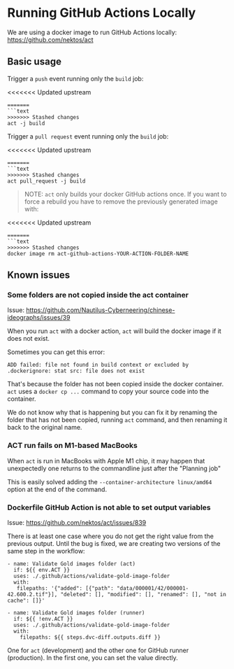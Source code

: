 # Running GitHub Actions Locally

We are using a docker image to run GitHub Actions locally: <https://github.com/nektos/act>

## Basic usage

Trigger a `push` event running only the `build` job:

<<<<<<< Updated upstream
```
=======
```text
>>>>>>> Stashed changes
act -j build
```

Trigger a `pull request` event running only the `build` job:

<<<<<<< Updated upstream
```
=======
```text
>>>>>>> Stashed changes
act pull_request -j build
```

> NOTE: `act` only builds your docker GitHub actions once. If you want to force a rebuild you have to remove the previously generated image with:

<<<<<<< Updated upstream
```
=======
```text
>>>>>>> Stashed changes
docker image rm act-github-actions-YOUR-ACTION-FOLDER-NAME
```

## Known issues

### Some folders are not copied inside the act container

Issue: <https://github.com/Nautilus-Cyberneering/chinese-ideographs/issues/39>

When you run `act` with a docker action, `act` will build the docker image if it does not exist.

Sometimes you can get this error:

```text
ADD failed: file not found in build context or excluded by .dockerignore: stat src: file does not exist
```

That's because the folder has not been copied inside the docker container. `act` uses a `docker cp ...` command to copy your source code into the container.

We do not know why that is happening but you can fix it by renaming the folder that has not been copied, running `act` command, and then renaming it back to the original name.

### ACT run fails on M1-based MacBooks

When `act` is run in MacBooks with Apple M1 chip, it may happen that unexpectedly one returns to the commandline just after the "Planning job"

This is easily solved adding the `--container-architecture linux/amd64` option at the end of the command.

### Dockerfile GitHub Action is not able to set output variables

Issue: <https://github.com/nektos/act/issues/839>

There is at least one case where you do not get the right value from the previous output. Until the bug is fixed, we are creating two versions of the same step in the workflow:

```text
- name: Validate Gold images folder (act)
  if: ${{ env.ACT }}
  uses: ./.github/actions/validate-gold-image-folder
  with:
   filepaths: '{"added": [{"path": "data/000001/42/000001-42.600.2.tif"}], "deleted": [], "modified": [], "renamed": [], "not in cache": []}'

- name: Validate Gold images folder (runner)
  if: ${{ !env.ACT }}
  uses: ./.github/actions/validate-gold-image-folder
  with:
    filepaths: ${{ steps.dvc-diff.outputs.diff }}
```

One for `act` (development) and the other one for GitHub runner (production). In the first one, you can set the value directly.
